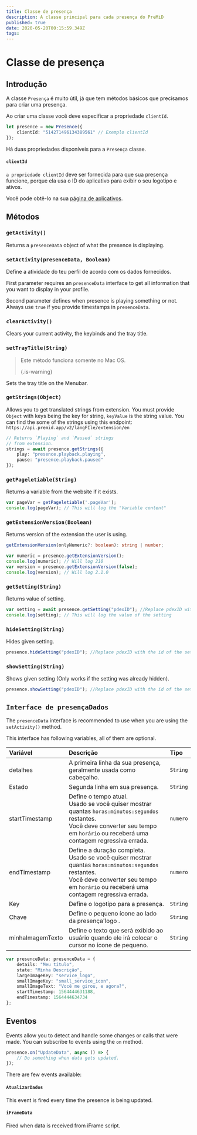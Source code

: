 ```yaml
---
title: Classe de presença
description: A classe principal para cada presença do PreMiD
published: true
date: 2020-05-20T00:15:59.349Z
tags:
---
```


# Classe de presença

## Introdução

A classe `Presença` é muito útil, já que tem métodos básicos que precisamos para criar uma presença.

 Ao criar uma classe você deve especificar a propriedade `clientId`.

```typescript
let presence = new Presence({
    clientId: "514271496134389561" // Exemplo clientId
});
```

Há duas propriedades disponíveis para a `Presença` classe.

#### `clientId`

`a propriedade clientId` deve ser fornecida para que sua presença funcione, porque ela usa o ID do aplicativo para exibir o seu logotipo e ativos.

Você pode obtê-lo na sua [página de aplicativos](https://discordapp.com/developers/applications).

## Métodos

### `getActivity()`

Returns a `presenceData` object of what the presence is displaying.

### `setActivity(presenceData, Boolean)`

Define a atividade do teu perfil de acordo com os dados fornecidos.

First parameter requires an `presenceData` interface to get all information that you want to display in your profile.

Second parameter defines when presence is playing something or not. Always use `true` if you provide timestamps in `presenceData`.

### `clearActivity()`

Clears your current activity, the keybinds and the tray title.

### `setTrayTitle(String)`

> Este método funciona somente no Mac OS. 
> 
> {.is-warning}

Sets the tray title on the Menubar.

### `getStrings(Object)`

Allows you to get translated strings from extension. You must provide `Object` with keys being the key for string, `keyValue` is the string value. You can find the some of the strings using this endpoint: `https://api.premid.app/v2/langFIle/extension/en`

```typescript
// Returns `Playing` and `Paused` strings
// from extension.
strings = await presence.getStrings({
    play: "presence.playback.playing",
    pause: "presence.playback.paused"
});
```

### `getPageletiable(String)`

Returns a variable from the website if it exists.

```typescript
var pageVar = getPageletiable('.pageVar');
console.log(pageVar); // This will log the "Variable content"
```

### `getExtensionVersion(Boolean)`
Returns version of the extension the user is using.
```typescript
getExtensionVersion(onlyNumeric?: boolean): string | number;

var numeric = presence.getExtensionVersion();
console.log(numeric); // Will log 210
var version = presence.getExtensionVersion(false);
console.log(version); // Will log 2.1.0
```

### `getSetting(String)`
Returns value of setting.
```typescript
var setting = await presence.getSetting("pdexID"); //Replace pdexID with the id of the setting
console.log(setting); // This will log the value of the setting
```

### `hideSetting(String)`
Hides given setting.
```typescript
presence.hideSetting("pdexID"); //Replace pdexID with the id of the setting
```

### `showSetting(String)`
Shows given setting (Only works if the setting was already hidden).
```typescript
presence.showSetting("pdexID"); //Replace pdexID with the id of the setting
```

## `Interface de presençaDados`

The `presenceData` interface is recommended to use when you are using the `setActivity()` method.

This interface has following variables, all of them are optional.

<table>
  <thead>
    <tr>
      <th style="text-align:left">Variável</th>
      <th style="text-align:left">Descrição</th>
      <th style="text-align:left">Tipo</th>
    </tr>
  </thead>
  <tbody>
    <tr>
      <td style="text-align:left">detalhes</td>
      <td style="text-align:left">A primeira linha da sua presença, geralmente usada como cabeçalho.</td>
      <td style="text-align:left"><code>String</code>
      </td>
    </tr>
    <tr>
      <td style="text-align:left">Estado</td>
      <td style="text-align:left">Segunda linha em sua presença.</td>
      <td style="text-align:left"><code>String</code>
      </td>
    </tr>
    <tr>
      <td style="text-align:left">startTimestamp</td>
      <td style="text-align:left">Define o tempo atual.<br>
        Usado se você quiser mostrar quantas <code>horas:minutos:segundos</code> restantes.
          <br>Você deve converter seu tempo em <code>horário</code> ou receberá uma
          contagem regressiva errada.
      </td>
      <td style="text-align:left"><code>numero</code>
      </td>
    </tr>
    <tr>
      <td style="text-align:left">endTimestamp</td>
      <td style="text-align:left">Define a duração completa.
        <br>Usado se você quiser mostrar quantas <code>horas:minutos:segundos</code> restantes.
          <br>Você deve converter seu tempo em <code>horário</code> ou receberá uma
          contagem regressiva errada.
      </td>
      <td style="text-align:left"><code>numero</code>
      </td>
    </tr>
    <tr>
      <td style="text-align:left">Key</td>
      <td style="text-align:left">Define o logotipo para a presença.</td>
      <td style="text-align:left"><code>String</code>
      </td>
    </tr>
    <tr>
      <td style="text-align:left">Chave</td>
      <td style="text-align:left">Define o pequeno ícone ao lado da presença&apos;logo .</td>
      <td style="text-align:left"><code>String</code>
      </td>
    </tr>
    <tr>
      <td style="text-align:left">minhaImagemTexto</td>
      <td style="text-align:left">Define o texto que será exibido ao usuário quando ele irá colocar o cursor no ícone de
        pequeno.</td>
      <td style="text-align:left"><code>String</code>
      </td>
    </tr>
  </tbody>
</table>

```typescript
var presenceData: presenceData = {
    details: "Meu título",
    state: "Minha Descrição",
    largeImageKey: "service_logo",
    smallImageKey: "small_service_icon",
    smallImageText: "Você me girou, e agora?",
    startTimestamp: 1564444631188,
    endTimestamp: 1564444634734
};
```

## Eventos

Events allow you to detect and handle some changes or calls that were made. You can subscribe to events using the `on` method.

```typescript
presence.on("UpdateData", async () => {
    // Do something when data gets updated.
});
```

There are few events available:

#### `AtualizarDados`

This event is fired every time the presence is being updated.

#### `iFrameData`

Fired when data is received from iFrame script.
